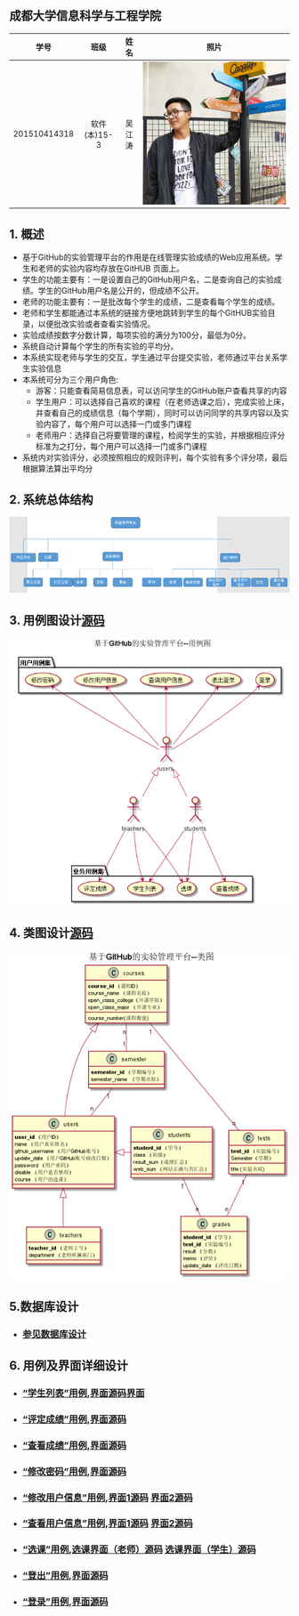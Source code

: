 
## 成都大学信息科学与工程学院
|学号|班级|姓名|照片|
|:-------:|:-------------: | :----------:|:---:|
|201510414318|软件(本)15-3|吴江涛|![](./wjt.jpg 'wjt')|

## 1. 概述

  - 基于GitHub的实验管理平台的作用是在线管理实验成绩的Web应用系统。学生和老师的实验内容均存放在GitHUB 页面上。
  - 学生的功能主要有：一是设置自己的GitHub用户名，二是查询自己的实验成绩。学生的GitHub用户名是公开的，但成绩不公开。
  - 老师的功能主要有：一是批改每个学生的成绩，二是查看每个学生的成绩。
  - 老师和学生都能通过本系统的链接方便地跳转到学生的每个GitHUB实验目录，以便批改实验或者查看实验情况。
  - 实验成绩按数字分数计算，每项实验的满分为100分，最低为0分。
  - 系统自动计算每个学生的所有实验的平均分。
  - 本系统实现老师与学生的交互，学生通过平台提交实验，老师通过平台关系学生实验信息
  - 本系统可分为三个用户角色:
       - 游客：只能查看简易信息表，可以访问学生的GitHub账户查看共享的内容
       - 学生用户：可以选择自己喜欢的课程（在老师选课之后），完成实验上床，并查看自己的成绩信息（每个学期），同时可以访问同学的共享内容以及实验内容了，每个用户可以选择一门或多门课程
       - 老师用户：选择自己将要管理的课程，检阅学生的实验，并根据相应评分标准为之打分，每个用户可以选择一门或多门课程
  - 系统内对实验评分，必须按照相应的规则评判，每个实验有多个评分项，最后根据算法算出平均分
  
## 2. 系统总体结构
![](./System.png '系统框架图') 

## 3. 用例图设计[源码](src/UserCase.puml)
![](./UserCase.png '用户用例图') 

## 4. 类图设计[源码](src/UserClass.puml)
![](./UserClass.png '类图') 

## 5.数据库设计
- ### [参见数据库设计](./DesignDatabase.md)

## 6. 用例及界面详细设计
- ### [“学生列表”用例](./用例/学生列表.md),[界面源码](./ui/home.html)[界面](https://zwdbox.github.io/is_analysis/test6/ui/index.html)
- ### [“评定成绩”用例](./用例/评定成绩.md),[界面源码](./ui/add_grades.html)
- ### [“查看成绩”用例](./用例/查看成绩.md),[界面源码](./ui/look_grades.html)
- ### [“修改密码”用例](./用例/修改密码.md),[界面源码](./ui/modify_password.html)
- ### [“修改用户信息”用例](./用例/修改用户信息.md),[界面1源码](./ui/modify_users_stu.html)&nbsp;[界面2源码](./ui/modify_users_teacher.html)
- ### [“查看用户信息”用例](./用例/查看用户信息.md),[界面1源码](./ui/modify_users_stu.html)&nbsp;[界面2源码](./ui/modify_users_teacher.html)
- ### [“选课”用例](./用例/选课.md),[选课界面（老师）源码](./ui/tea_select_course.html)&nbsp;[选课界面（学生）源码](./ui/stu_select_course.html)
- ### [“登出”用例](./用例/退出登录.md),[界面源码](./ui/login.html)
- ### [“登录”用例](./用例/登录.md),[界面源码](./ui/login.html)
